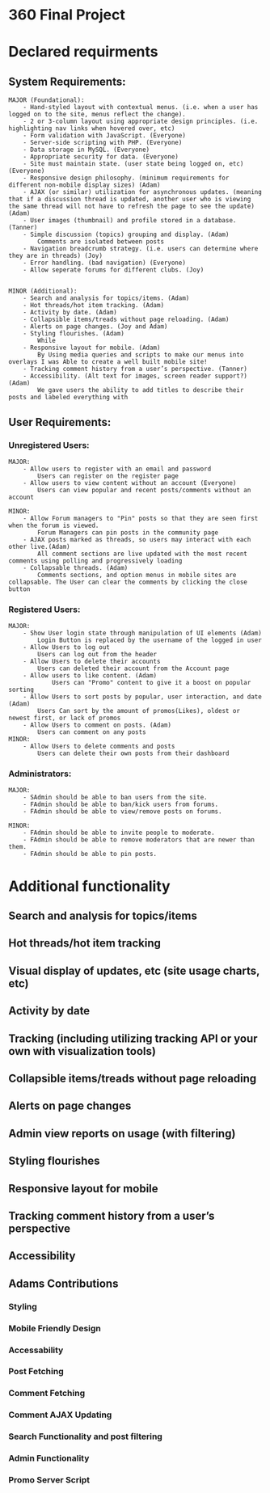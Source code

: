 # 360 Final Project
# Declared requirments

## System Requirements:

    MAJOR (Foundational):
        - Hand-styled layout with contextual menus. (i.e. when a user has logged on to the site, menus reflect the change). 
        - 2 or 3-column layout using appropriate design principles. (i.e. highlighting nav links when hovered over, etc) 
        - Form validation with JavaScript. (Everyone)
        - Server-side scripting with PHP. (Everyone)
        - Data storage in MySQL. (Everyone)
        - Appropriate security for data. (Everyone)
        - Site must maintain state. (user state being logged on, etc) (Everyone)
        - Responsive design philosophy. (minimum requirements for different non-mobile display sizes) (Adam)
        - AJAX (or similar) utilization for asynchronous updates. (meaning that if a discussion thread is updated, another user who is viewing the same thread will not have to refresh the page to see the update) (Adam)
        - User images (thumbnail) and profile stored in a database. (Tanner)
        - Simple discussion (topics) grouping and display. (Adam)
            Comments are isolated between posts
        - Navigation breadcrumb strategy. (i.e. users can determine where they are in threads) (Joy)
        - Error handling. (bad navigation) (Everyone)
        - Allow seperate forums for different clubs. (Joy)
        

    MINOR (Additional):
        - Search and analysis for topics/items. (Adam)
        - Hot threads/hot item tracking. (Adam)
        - Activity by date. (Adam)
        - Collapsible items/treads without page reloading. (Adam)
        - Alerts on page changes. (Joy and Adam)
        - Styling flourishes. (Adam)
            While 
        - Responsive layout for mobile. (Adam)
            By Using media queries and scripts to make our menus into overlays I was Able to create a well built mobile site!
        - Tracking comment history from a user’s perspective. (Tanner)
        - Accessibility. (Alt text for images, screen reader support?) (Adam)
            We gave users the ability to add titles to describe their posts and labeled everything with
        
## User Requirements:

### Unregistered Users:
    MAJOR:
        - Allow users to register with an email and password
            Users can register on the register page
        - Allow users to view content without an account (Everyone)
            Users can view popular and recent posts/comments without an account

    MINOR:
        - Allow Forum managers to "Pin" posts so that they are seen first when the forum is viewed.
            Forum Managers can pin posts in the community page
        - AJAX posts marked as threads, so users may interact with each other live.(Adam)
            All comment sections are live updated with the most recent comments using polling and progressively loading 
        - Collapsable threads. (Adam)
            Comments sections, and option menus in mobile sites are collapsable. The User can clear the comments by clicking the close button

### Registered Users:
    MAJOR:
        - Show User login state through manipulation of UI elements (Adam)
            Login Button is replaced by the username of the logged in user
        - Allow Users to log out
            Users can log out from the header
        - Allow Users to delete their accounts
            Users can deleted their account from the Account page
        - Allow users to like content. (Adam)
                Users can "Promo" content to give it a boost on popular sorting
        - Allow Users to sort posts by popular, user interaction, and date (Adam)
            Users Can sort by the amount of promos(Likes), oldest or newest first, or lack of promos 
        - Allow Users to comment on posts. (Adam)
            Users can comment on any posts
    MINOR:
        - Allow Users to delete comments and posts
            Users can delete their own posts from their dashboard

### Administrators:
    MAJOR:
        - SAdmin should be able to ban users from the site.
        - FAdmin should be able to ban/kick users from forums.
        - FAdmin should be able to view/remove posts on forums.
        
    MINOR:
        - FAdmin should be able to invite people to moderate. 
        - FAdmin should be able to remove moderators that are newer than them.
        - FAdmin should be able to pin posts.



# Additional functionality

## Search and analysis for topics/items
## Hot threads/hot item tracking
## Visual display of updates, etc (site usage charts, etc)
## Activity by date
## Tracking (including utilizing tracking API or your own with visualization tools)
## Collapsible items/treads without page reloading
## Alerts on page changes
## Admin view reports on usage (with filtering)
## Styling flourishes
## Responsive layout for mobile
## Tracking comment history from a user’s perspective
## Accessibility


## Adams Contributions

### Styling

### Mobile Friendly Design

### Accessability

### Post Fetching

### Comment Fetching

### Comment AJAX Updating

### Search Functionality and post filtering

### Admin Functionality

### Promo Server Script



